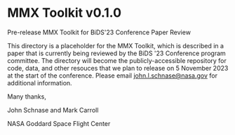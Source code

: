 # MMX Toolkit v0.1.0
 Pre-release MMX Toolkit for BiDS'23 Conference Paper Review

This directory is a placeholder for the MMX Toolkit, which is described in a paper that is currently being reviewed by the BiDS '23 Conference program committee. The directory will become the publicly-accessible repository for code, data, and other resouces that we plan to release on 5 November 2023 at the start of the conference. Please email john.l.schnase@nasa.gov for additional information.

Many thanks,

John Schnase and Mark Carroll

NASA Goddard Space Flight Center

